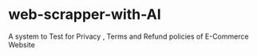 # web-scrapper-with-AI
A system to Test for Privacy , Terms and Refund policies of E-Commerce Website

